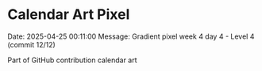 # Calendar Art Pixel

Date: 2025-04-25 00:11:00
Message: Gradient pixel week 4 day 4 - Level 4 (commit 12/12)

Part of GitHub contribution calendar art

